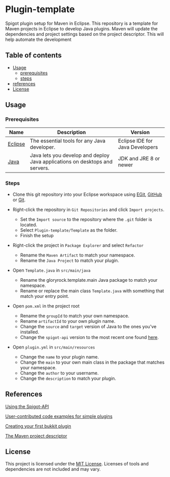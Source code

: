 # Plugin-template
Spigot plugin setup for Maven in Eclipse. This repository is a template for Maven projects in Eclipse to develop Java plugins. Maven will update the dependencies and project settings based on the project descriptor. This will help automate the development 

## Table of contents
- [Usage](#usage)
    - [prerequisites](#prerequisites)
    - [steps](#steps)
- [references](#references)
- [License](#license)

## Usage
### Prerequisites
Name | Description | Version
------------ | ------------- | -------------
[Eclipse](https://www.eclipse.org/downloads/packages/) | The essential tools for any Java developer. | Eclipse IDE for Java Developers
[Java](https://www.oracle.com/technetwork/java/javase/overview/index.html) | Java lets you develop and deploy Java applications on desktops and servers. | JDK and JRE 8 or newer

### Steps
  * Clone this git repository into your Eclipse workspace using [EGit](https://www.eclipse.org/egit/), [GitHub](https://desktop.github.com/) or [Git](https://git-scm.com/).
  * Right-click the repository in `Git Repositories` and click `Import projects`.
    * Set the `Import source` to the repository where the `.git` folder is located.
    * Select `Plugin-template/Template` as the folder.
    * Finish the setup
  * Right-click the project in `Package Explorer` and select `Refactor`
    * Rename the `Maven Artifact` to match your namespace.
    * Rename the `Java Project` to match your plugin.
  
  * Open `Template.java` in `src/main/java`
    * Rename the gloryrock.template.main Java package to match your namespace.
    * Rename or replace the main class `Template.java` with something that match your entry point.
  
  * Open `pom.xml` in the project root
    * Rename the `groupId` to match your own namespace.
    * Rename `artifactId` to your own plugin name.
    * Change the `source` and `target` version of Java to the ones you've installed.
    * Change the `spigot-api` version to the most recent one found [here](https://hub.spigotmc.org/nexus/content/groups/public/org/spigotmc/spigot-api/).
  
  * Open `plugin.yml` in `src/main/resources`
    * Change the `name` to your plugin name.
    * Change the `main` to your own main class in the package that matches your namespace.
    * Change the `author` to your username.
    * Change the `description` to match your plugin.
    
## References
[Using the Spigot-API](https://www.spigotmc.org/wiki/spigot-plugin-development/)

[User-contributed code examples for simple plugins](https://www.spigotmc.org/wiki/plugin-snippets/)

[Creating your first bukkit plugin](https://hypixel.net/threads/creating-your-first-bukkit-plugin.286674/)

[The Maven project descriptor](http://maven.apache.org/ref/3.2.3/maven-model/maven.html)

## License
This project is licensed under the [MIT License](https://github.com/Gloryrock/Plugin-template/blob/master/LICENSE.md).
Licenses of tools and dependencies are not included and may vary.
